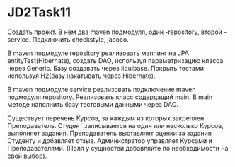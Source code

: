 # JD2Task11

Создать проект. 
В нем два maven подмодуля, 
один -repository, 
второй - service. 
Подключить checkstyle, jacoco.

В maven подмодуле repository реализовать маппинг 
на JPA entityTest(Hibernate), создать DAO, используя 
параметризацию класса через Generic. 
Базу создавать через liquibase. 
Покрыть тестами используя H2(базу накатывать через Hibernate).

В maven подмодуле service реализовать подключение 
maven подмодуля repository. Реализовать класс содердащий main. 
В main методе наполнить базу тестовыми данными через DAO.

Существует перечень Курсов, за каждым из 
которых закреплен Преподаватель. 
Студент записывается на один или несколько Курсов, 
выполняет задания. Преподаватель выставляет оценки 
за задания Студенту и добавляет отзыв. 
Администратор управляет Курсами и Преподавателями. 
(Поля у сущностей добавляйте по необходимости на свой выбор).
